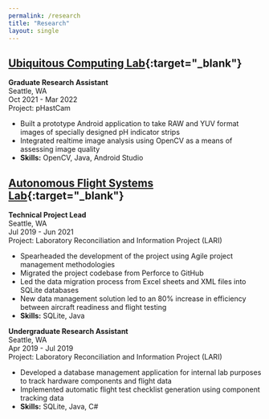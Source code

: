 ```yaml
---
permalink: /research
title: "Research"
layout: single
---
```

## [Ubiquitous Computing Lab](http://ubicomplab.cs.washington.edu/){:target="_blank"}
**Graduate Research Assistant**\
Seattle, WA\
Oct 2021 - Mar 2022\
Project: pHastCam
- Built a prototype Android application to take RAW and YUV format images of specially designed pH indicator strips
- Integrated realtime image analysis using OpenCV as a means of assessing image quality
- **Skills:** OpenCV, Java, Android Studio

## [Autonomous Flight Systems Lab](https://sites.uw.edu/afsl/){:target="_blank"}

**Technical Project Lead**\
Seattle, WA\
Jul 2019 - Jun 2021\
Project: Laboratory Reconciliation and Information Project (LARI)
- Spearheaded the development of the project using Agile project management methodologies
- Migrated the project codebase from Perforce to GitHub
- Led the data migration process from Excel sheets and XML files into SQLite databases
- New data management solution led to an 80% increase in efficiency between aircraft readiness and flight testing
- **Skills:** SQLite, Java

**Undergraduate Research Assistant**\
Seattle, WA\
Apr 2019 - Jul 2019\
Project: Laboratory Reconciliation and Information Project (LARI)
- Developed a database management application for internal lab purposes to track hardware components and flight data
- Implemented automatic flight test checklist generation using component tracking data
- **Skills:** SQLite, Java, C#
